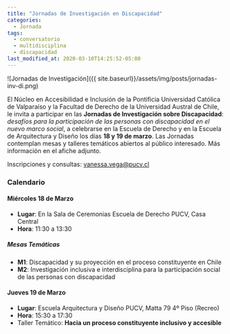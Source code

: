 ```yaml
---
title: "Jornadas de Investigación en Discapacidad"
categories:
  - Jornada
tags:
  - conversatorio
  - multidisciplina
  - discapacidad
last_modified_at: 2020-03-10T14:25:52-05:00
---
```

![Jornadas de Investigación]({{ site.baseurl}}/assets/img/posts/jornadas-inv-di.png)

El Núcleo en Accesibilidad e Inclusión de la Pontificia Universidad Católica de Valparaíso y la Facultad de Derecho de la Universidad Austral de Chile, le invita a participar en las **Jornadas de Investigación sobre Discapacidad**: *desafíos para la participación de las personas con discapacidad en el nuevo marco social*, a celebrarse en la Escuela de Derecho y en la Escuela de Arquitectura y Diseño los días **18 y 19 de marzo**. Las Jornadas contemplan mesas y talleres temáticos abiertos al público interesado. Más información en el afiche adjunto.

Inscripciones y consultas: [vanessa.vega@pucv.cl](mailto:vanessa.vega@pucv.cl?subject=Inscripción) 

### Calendario

#### Miércoles 18 de Marzo
- **Lugar**: En la Sala de Ceremonias Escuela de Derecho PUCV, Casa Central
- **Hora**: 11:30 a 13:30

##### Mesas Temáticas
- **M1**: Discapacidad y su proyección en el proceso constituyente en Chile
- **M2**: Investigación inclusiva e interdisciplina para la participación social de las personas con discapacidad


#### Jueves 19 de Marzo
- **Lugar**: Escuela Arquitectura y Diseño PUCV, Matta 79 4º Piso (Recreo)
- **Hora**: 15:30 a 17:30
- Taller Temático: **Hacia un proceso constituyente inclusivo y accesible**